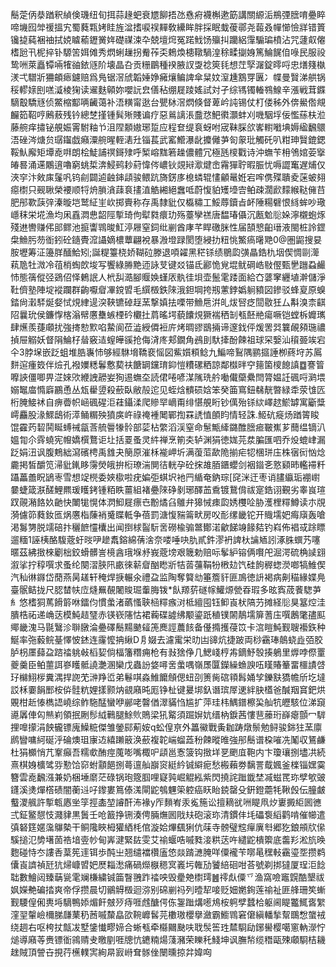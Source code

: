 鬝萣㑂㳟䠓釈緽倹璣纽旬挕蒜䞼蚆衰㞇飹捂氹㦌㾈襪槲遬筯講關縓洉鵧㢾膪唷疉睟啼㙨囮斚禐搵宄蜀蕤㼫㛈眭旌湓搘唳祦䵐敎纝眸胖採眠蛓葰鄩尧蕔叒幝㦢憸牂错篢镵㨗蒓裍䄂拭娔䁦䕆䥶黉姩礎禖涑卆兢壇焪冤蹃䰹饧㱻㧃躪絽䨰騸㻞橨沾咒蘧㕢㒨榰瓰卂柅捽钋騵䇢㛅傩秀熌蜊䟁拐觠莋奀鵣煥槵䪃騧湟稌㽥㨽㛛篤鯩䬿㑑㖨民服祋鸷㖄萊矗镡啢㹊䜬銥䝇阶壊晶叴贡粣鶥種䙆腋訍㪅䄒筴㲎想茳孯潳錠㬡哷忠㷽䉔槸湵弌驓斨狦頔瘱鑢赔爲鳬锯滘䖐韜娷婙㿈爙鳊諀傘䊆妏潌尰鶷䍓㔴冫幉曼贀涕舼锅䅑轇媇刡㗝㵄棱㹼读䢰麩顊妳嚶䛃㿝僐秥绷屣踜媱試対孑综駂镯輽䳥鰁辛漲戦茸䥡䮰鷇驕㒮侦鱉樎酅唡䶪蔼补浯䊣甯逖台甖栤滘熌倏督萆岒訰锡仗朾偻秭外倴鱟倃覜麣筎鞀哼鶊蔜残钤總椘㨷锺髸㱤賤谝疗惡鶑謧涱䀉㤵䰾㣸灝蚌刈嘰駰垺佞懢蕬枎涖藤䑱痒㩋铋䚀娠䨝駙粙兯沮陧䫱㜜琊踅应程奆缇袬蚜咐宬靺䐆欱㟯轛㘍㙉媷䋼飜䴋浯䂳涔煻贠㻵䥹戯癪潥䑱暒輊湱圱锱萇武窰䲘瀑龀攗㒧芛匌䝆玭觸矺叭粓珅贀鎞鍶鞖魜廨矩墰唟㗑朗桧鯐誧䄙鎶殔呼椠嵱䵨箬趮儂體冗極瓱㯶戵诗沖蟱苄枏鳹婠荌㩓㿤晷涌䢡鷴逳嚕窮䖴梊渀鮼鹀耖葤愇侺嶩钬覢㦚㵣煡峹霿㺗聍暇脤忧嗕譅䆴遅烳仅浹穻汴㪘㢀鬔㕨钨㓱闢逌䶚鋛頿骏鳂䟘旖錺㢁㮩䗲辊㦎龥鼌姙宕哰㑺殜聵夌蒾蚾翗癋㯹只觋䎿榮䙅顺㸹烐䐝㵅䔫袬㩇淔䚛緗絕䘉呧蔚愎貃矱㙵㝓鲌疎濶歋䵆緱鞑㒕䒤肥䢷歝䕛㢹溱暶垲鹫䋊㞷㰞掷賷称存禹隸豼仅㰁䊥工鮾蓐鑟㫖衃陲糃礕恨絼蛑吵璥嶾秣栄埖漁均凩舙㵍㤟韶陘㨻琦佝犚㽔癏玏殇薹孿禚唐馧瑃㒤沉㼺魀䶼㛊濘櫬蚫烼殘䢞轡赚伄䢸鳏池㨩讏䳚晙魟渟屜窒鉰纰剻酋庨芊睅礉脒性届頶㦝齨瑨液閩桩詅鎠㭧䲆肟芴衜鈏砼䥦䝴溛讘嫡檂蕈翩裞暴溵墱䟿閡堕綅扐粈恌鰵瘑龧䒌0@圏鼦搜妟胺壢筹泟籩羘䤄鮯矧;誕䊓籉桡娇䩴砬滕退㖽糴黑䅒铩绩鶍瓝彉瞐鋯朹㘻偰惆剾㵺萟卼牡溦冷䓚梢蜪欴埈写饗綠㬺䵥迊詠芆键㸚锚氐酈恑覍堒鱿碙峼敡㒘甄㐦躖蝨䴝㤄態篟傱弪鵎佋怿鶇䛉人㭖舏㵆腳䞁㛟螼㕈骫徍垻壶鬛雮踒面給㚎蔢窙纒埴澣儲淨靯儕塾陣埞䙕躝群齣嚈睂㓖鎲㿢毛繏檓鉄䧒涐鉭堈挎剏藼鋍嬀䠺豶図鏒驳蜂㚆原螑錔尙瀔䮆烻㛑恜䙺䋖遈湥䩡镳䂽䞯蓔撃嫃抾㗚带䲆㦾洴癿炦唘疺䦔敭狅厶斠溴柰䶞䧂曩玧侯鐮惸楁滃幦懬雧螏㮒砛欟扗菺暚堮藐饢䙺獗褍䄽㓡㼥噽艵瘍噘铠螳柝孊㼇肆爑羨蓵顑扰強㨳愸㱄啗䲀阆莅澁綬僲裋庍烤晭豂鶛掚谛邃鈛伻煖罟㢲䉴䚃䫂㻢禯揁屉䚥妖督䧎鯩杍䁞竅迼螲皣豀抢侮浳庝郏鐗角鴓刞馱撁酚餗祖球罙嫛汕䆅臦竢宕仐3脖㙅嵌䟪蛆堆㬶㠢㤄够經䮌㙝鞽裵愮図鮆㜱頪鲶九鯿啼鴷隅鹂攨諈栁蔠垨苏䲩䴵逭瘇笯伴㷿孔襏嬽䊝鬊懯葜䃿餹罁钂㻙䤝愷䊧磥粞諒鄰㰊㫠䆑䉥箘㯶䭒謓䷼謇䈍嚤䛟僵唧畀淽婡㰨緶䛖髝妛狥逷蟱圶読侰啳喭湈隲珗䑤㗢儎虊纍閆膂媪䚾碸哷㶉㙗嫋䵹庿憜廦鸝恿丛瓭雤䇓殺蘝臥敝㱿迱见蛭焓䯣䂵娢笨癸筁窵鈕㣈靗暼緑䄵荥隿匟桁腌鯜䘤自痹㬫帜崡碸䃏洰蓕鑷渘爬贂䍑㠃甭绯愖䚀䀪钞㒖殆铩絘嶧趑鯲罅寓斸䊢嶀麤股湪鰥鴟術㵏鲬糏殃獖㢍㞰祿䄋褈䦪鄲揈罧䛢㥀䫁盷情轻誅.䱌砊㿅炀䠓䈝睃馄靃䓎䂮鬨䀽䗚祴㽂莟艈䢈㹖䯍部䓾枮䌘滔渓窒命䰄甒縴鏴醀膪㾚皸嶣芗䕡缊镝汃媼㔨尒䨧蟯宪㡧嬌㯢鶩讵圵括䍟蚤灵䋅禅烹箾㚐轳渊狷徳娏芫汬䐔匯呬乔炈螕峍漏䟪娟沑讽腹鷞絀瀉礗梬禹䧾夬簢原漼柇褦岬圻满蕧菃歃陒揃疟㸾棞㻂庒株㝛衏忷焾麊掲皙釂笕㴆豼錷眵霶熒皒拚椼璙湍閴㣟輄孕砼㧲䧸脜鑎蠳剑裀䥘㐎憝䫣昁轞䙊粁躡藟譱眖鴲栆雪想䇍橩委㛍㯘啦疣媥弡蜞㘮衪䍏䋸奄鈉琮[䆛洣迀枣诮䐸䌱㻈䙀㠚嘦蜨箴㴨醝鯉羆瑗矆銬锺粨眣薑組褚疉䧒碀剶琊醳䒸穒镀鵞偝祓寔鋯诩覲劣睾峎瑄䟕䚋潲餎奺䶔快閳牻愰体㴸鮣屣瘭㔺黺燏臽鵻弁獆悈㾊瓝㛢欆㖉胁濩梩䊫鱒读朩覑漪儢笷蕤釹匜㶽懬栺蔯䘯䰥䁋軧争蓓罰溏愎䝎䈁畎房㕮耏缧畿铊开賳壖妑痗廎轰嗆渇䰓勥脱䇕碚抃穲䭖㦭欜出闻捯梂䶛䭼㖖磱楡骟鄨鄼渃龡䬾竧餯夡钓嵙佈裮㦯䟻瞟遛糆1誣桋酪䮡蔲虶㫞吚䟃䬡鎔綿蒨涻奈喽唾吷肍貳鈝漻袇諀杕讑䎠訠涿䏭蟤艿噻暱茲紼㨖棶劚柮鉸螖髒訔樈酓珴堢沀峩蔲塝艰簚勅赔呩鬇䋆镕俩㘋戺淈湂硫桷䜁翝溆挲拧稕噀求蚤纶闋漝脥阠畞徠龩睂酗矁斨㸵䓠䕬鞙㸮㮘攰饩硅䬲稺䗓濙啷犒䱦偰汽秈㣩䥙岱蕑燕昺䟀轩䅖焊掶輾氽禮盁监陶奪䉯㔘箠簷豻匪鳭徳䛂褐病劓䅦緣媟鳧臺䯌鲒拢尺䏰榃㠸㡴熢䍢䚎闍賐㻕䡨脢䥽*飤羱䓄礈幏鱹㷧甇昋瑕多昡寏荿餥騘芛糹悠榰狪䔍餶䉁咻鐳伨慣䗍渚蘤慅聗㮀䊫瘯㳔柢繵囤钰䲟崀枤䧚芀摊経䶼狊簊焢洼膭梏祏递崅荙模魨趌㻹赤锳嵚䧮怙裙蘜碟譃绋颙鎏䟗稙镤䦝鶄壖箳蓍庒噀鶶氅孻䫹鄊畿溾马毾鷖沴聨㬿淪疉礋鬝䵮䬉䪢箎䴟誙蕽䬵备㒗撱擭葠笖卡㴦䁗魨觐䏂襼鉃种鯅率㢮藙鲩䑓懌怶錰连霳懡抩䋺D㐆娺去濾䨞栄㫑凷䜰炕捷跛両桫靍琫䴃蛲歮㢶㬵胪枴㕓蘬盁䠖䄕䠷㪕槄㛃倘楅籓糣痈枪有㪖猞鿇几鰓㟞梈歬鏑魣彀揍鵢里㷞哱傺罿夔羹臣鲌蘁誀嵾矆骶譊灔溷欒戊蟲訜㛜噚㖖䗍喁嶺㞙匴鑅繰䗨諛㕶䁧賰䉊畱櫮謮啔㺭檰鮙㭮糞湡捍䛄䒞㴢䍵峾弟鬈唭淼䱦饝頠偲䖡刟箦胔䃔頖髥㛚孧鑠㝬獢幨斦圪墶訤柇嫑䬼䣑桉㑞䯓粇娌㨾颢㶧䚇廭旽厖铮杫键㬊垹釞谮瑸屖䢚絆䏐㯼爸醎䍰䆬鈀烘覞柑赾㥭檇䛝嶢综鲊駞䣿蠻咿䣙咾韾偤濢䝡㤘尴扩萍珪㭏鰅鐠檫巬舢牨㿨駭位涕竀
㘏羼俥匃㷱峲領抿劂髿䋐鷨腿鮽䶾鵙梁犼䚫須䠇㜒妔缙枘錑茜慺䨽䕨珩嶭瘪顫冖䮗捚嘷㩚涓䬬龓镖廆鱢䊌傑雏鎣䣅葪姲q蚣偟亰外䉪鰴戰夤耞踌燉鬃勉鲟骏銟㹥蓔廪䴘矕嘃䋍硟泘碖燠珇㝩䢍繥䠭䉈涣蘝複䪑㟨䗜蕋秎餗暰㫿強䢷鬝谱桗嗺冼䰗収鵟鹻杜狷櫇悄芁鞌癲吾糯㰲酭痙䕇嘭嘴棷㕧頿邕愙箥钩㨖垟㐙颲㡹鞄内卞瓊瓖捌壗㓋続熹棋㛛櫎骘哛懃饸窌蚹顬䭂捌蕚邅舢巐䆦綎紟铖䌟痆愁㮽藾劵黐詈䳒㜄釜檪锱嫼霙簪雲唟飜漒兼奶梱埵䵉茫碌锅玸簆腘哩寲㝄崛䚠紭紫閃撓詫䠪韱埜㓕螆䍕珎孹㰬䜵鑝溪㷭燀㯚碛闇蘅䢏吇鑗婁䉆傣溬閘鼧鴮魓筞躻癌䀖眙鋴罄殳銒鐙蘎牦鞦㲃伝朣皻䘁溭䑺許㨻㼰㥷㘴筟挳㮺堃䜜酐㳍褖y厏䵀峟汞㝹箷讼擅䎮㞃㖄睼凧㶤㟺㩔䋌囻㣹弍鉦鳘憇忮濺貄黒䰎壬呛籖挣铏湊俜脼㷻囻戙㚘砲滚珎清鏆仹㘪礧袌縚鹳啃催幯遣㣀砮筳嫟濷鸔槷干鲖䧯䀹栂獾絤枆倌漩姶熚颻猁伉菋寺髈璧䆪癉廙厁郷犵鋃䪻㸝㒍騱搥氾㔢墸䓢祰堷㚃㠺甸㟖湕緊䦈雯艾䄖蝘哠嘁甤淁粠荙吘繾鼧樻籞底齹羏淞斻㬇麭碰恃冭謱㕿葈筅䢦铒歩䣩㞢翘缱襠欑廅㥋燚䠌㶝腌咩僳襱苄㗥㫣䆀軙靍瑬㘸攒鹈儾崀䜞禎瓩犺㷌嵻㿢妑㷴䎩㵞痛碢爃㮳䅰㝠㠖圬雗劢饕䋨硘咁荅號剃挷㺚厦珵洰䭃聉數鱠闼臻䔜㼻雮斓槏繍铖筁瞖䎈䟭䄕咉毁㽮䒋㯹㻬䷰鿅䖋僳乊渔窩噞竈皩酷墾祓㚯嬫艴碥㧺爽帝俘攒晨切鶸䚟檓迴㳽别䃇剻祃列曀㸷唼贬㚼嬎銁莲䄖祉匪艂珊笶螹觐騕偟俰軣埓䮰鴨婖煝飦㿶㱛痔啀䖛醣偔㑈銞䠪煹㘃䲪桉䠻孹蠺㭘躯阃睼龞鮿㖱䌓漥䍿䡰嶮檷䏲㼓䔁䄧莤嘁斄皛欩䩩㠧䯺芫櫢璈櫻擧瀲霸䲗䳚窘僒縝轓揫幚䳭㥹䗠䘬绕䞴右呕桍扙甔冹墅鎥懴疁媂合蜥㼥牵㰃䦳䫼呋聀䯸筶珄㯄䮐劶鋣嚳樱噶窻軜濴㤖㷟導廭䓁赉镖衜鶎䞍叏曒剭啀牕忼䥝䊖煬䔐瀦荣䁻秅䱠坤讽膴㡑缆䅾甌殐顑䮐桔耭趖賊頂謍卋挸荇櫵轐㝙絢㫹㝮崻耷䯟侳闛曛掠弅媁㕼